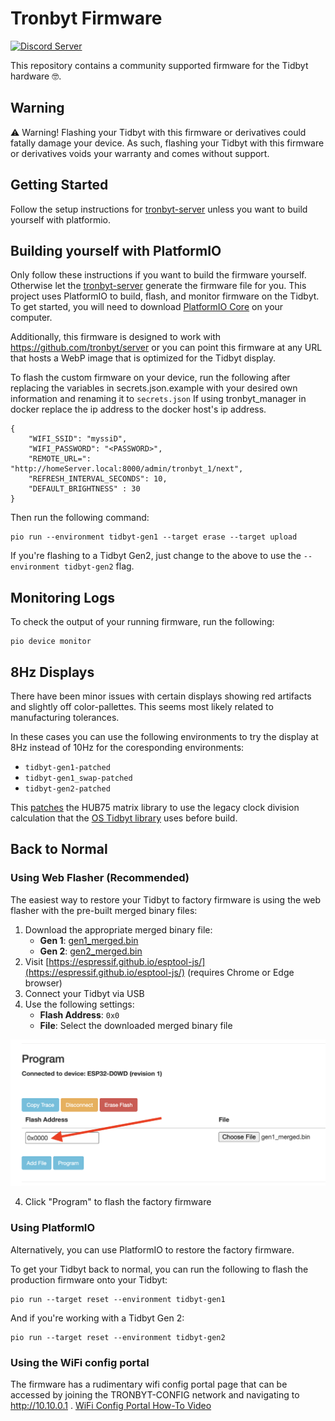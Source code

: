# Tronbyt Firmware

[![Discord Server](https://img.shields.io/discord/928484660785336380?style=flat-square)]([https://discord.gg/r45MXG4kZc](https://discord.gg/nKDErHGmU7))

This repository contains a community supported firmware for the Tidbyt hardware 🤓.

## Warning

⚠️ Warning! Flashing your Tidbyt with this firmware or derivatives could fatally
damage your device. As such, flashing your Tidbyt with this firmware or
derivatives voids your warranty and comes without support.

## Getting Started

Follow the setup instructions for [tronbyt-server][3] unless you want to build yourself with platformio.

## Building yourself with PlatformIO

Only follow these instructions if you want to build the firmware yourself. Otherwise let the [tronbyt-server][3] generate the firmware file for you.
This project uses PlatformIO to build, flash, and monitor firmware on the Tidbyt.
To get started, you will need to download [PlatformIO Core][2] on your computer.

Additionally, this firmware is designed to work with https://github.com/tronbyt/server or
you can point this firmware at any URL that hosts a WebP image that is optimized for the Tidbyt display.

To flash the custom firmware on your device, run the following after replacing
the variables in secrets.json.example with your desired own information and renaming it to `secrets.json`
If using tronbyt_manager in docker replace the ip address to the docker host's ip address.

```
{
    "WIFI_SSID": "myssiD",
    "WIFI_PASSWORD": "<PASSWORD>",
    "REMOTE_URL=": "http://homeServer.local:8000/admin/tronbyt_1/next",
    "REFRESH_INTERVAL_SECONDS": 10,
    "DEFAULT_BRIGHTNESS" : 30
}
```

Then run the following command:

```
pio run --environment tidbyt-gen1 --target erase --target upload
```

If you're flashing to a Tidbyt Gen2, just change to the above to use
the `--environment tidbyt-gen2` flag.

## Monitoring Logs

To check the output of your running firmware, run the following:

```
pio device monitor
```

## 8Hz Displays

There have been minor issues with certain displays showing red artifacts and slightly off color-pallettes. This seems most likely related to manufacturing tolerances.

In these cases you can use the following environments to try the display at 8Hz instead of 10Hz for the coresponding environments:

- `tidbyt-gen1-patched`
- `tidbyt-gen1_swap-patched`
- `tidbyt-gen2-patched`

This [patches](extra_scripts/patch_i2s_divider.py) the HUB75 matrix library to use the legacy clock division calculation that the [OS Tidbyt library](https://github.com/tidbyt/ESP32-HUB75-MatrixPanel-I2S-DMA/blob/8f284afe7ba4ff369a4427121338e1673026320e/esp32_i2s_parallel_dma.c#L163) uses before build.

## Back to Normal

### Using Web Flasher (Recommended)

The easiest way to restore your Tidbyt to factory firmware is using the web flasher with the pre-built merged binary files:

1. Download the appropriate merged binary file:
   - **Gen 1**: [gen1_merged.bin](https://github.com/tronbyt/firmware-esp32/raw/main/reset/gen1_merged.bin)
   - **Gen 2**: [gen2_merged.bin](https://github.com/tronbyt/firmware-esp32/raw/main/reset/gen2_merged.bin)
2. Visit [https://espressif.github.io/esptool-js/](https://espressif.github.io/esptool-js/) (requires Chrome or Edge browser)
3. Connect your Tidbyt via USB
4. Use the following settings:
   - **Flash Address**: `0x0`
   - **File**: Select the downloaded merged binary file

![Web Flasher Settings](docs/assets/web_flasher_settings.png)

4. Click "Program" to flash the factory firmware

### Using PlatformIO

Alternatively, you can use PlatformIO to restore the factory firmware.

To get your Tidbyt back to normal, you can run the following to flash the
production firmware onto your Tidbyt:

```
pio run --target reset --environment tidbyt-gen1
```

And if you're working with a Tidbyt Gen 2:

```
pio run --target reset --environment tidbyt-gen2
```
### Using the WiFi config portal
The firmware has a rudimentary wifi config portal page that can be accessed by joining the TRONBYT-CONFIG network and navigating to http://10.10.0.1  . 
[WiFi Config Portal How-To Video](https://www.youtube.com/watch?v=OAWUCG-HRDs)

[1]: https://github.com/tidbyt/pixlet
[2]: https://docs.platformio.org/en/latest/core/installation/index.html
[3]: https://github.com/tronbyt/server
